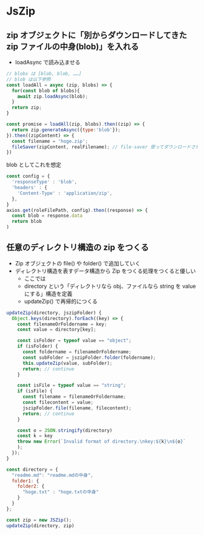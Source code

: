 # JsZip

## zip オブジェクトに「別からダウンロードしてきた zip ファイルの中身(blob)」を入れる
- loadAsync で読み込ませる


```js
// blobs は [blob, blob, ……]
// blob は以下参照
const loadAll = async (zip, blobs) => {
  for(const blob of blobs){
    await zip.loadAsync(blob);
  }
  return zip;
}

const promise = loadAll(zip, blobs).then((zip) => {
  return zip.generateAsync({type:'blob'});
}).then((zipContent) => {
  const filename = 'hoge.zip';
  fileSaver(zipContent, realFilename); // file-saver 使ってダウンロードさせる例
})
```

blob としてこれを想定

```js
const config = {
  'responseType' : 'blob',
  'headers' : {
    'Content-Type' : 'application/zip',
  },      
}
axios.get(roleFilePath, config).then((response) => {
  const blob = response.data
  return blob
)
```

## 任意のディレクトリ構造の zip をつくる
- Zip オブジェクトの file() や folder() で追加していく
- ディレクトリ構造を表すデータ構造から Zip をつくる処理をつくると優しい
    - ここでは
    - directory という「ディレクトリなら obj、ファイルなら string を value にする」構造を定義
    - updateZip() で再帰的につくる

```js
updateZip(directory, jszipFolder) {
  Object.keys(directory).forEach((key) => {
    const filenameOrFoldername = key;
    const value = directory[key];

    const isFolder = typeof value == "object";
    if (isFolder) {
      const foldername = filenameOrFoldername;
      const subFolder = jszipFolder.folder(foldername);
      this.updateZip(value, subFolder);
      return; // continue
    }

    const isFile = typeof value == "string";
    if (isFile) {
      const filename = filenameOrFoldername;
      const filecontent = value;
      jszipFolder.file(filename, filecontent);
      return; // continue
    }

    const o = JSON.stringify(directory)
    const k = key
    throw new Error(`Invalid format of directory.\nkey:${k}\n${o}`
    );
  });
}

const directory = {
  "readme.md": "readme.mdの中身",
  folder1: {
    folder2: {
      "hoge.txt" : "hoge.txtの中身"
    }
  }
};

const zip = new JSZip();
updateZip(directory, zip)
```
